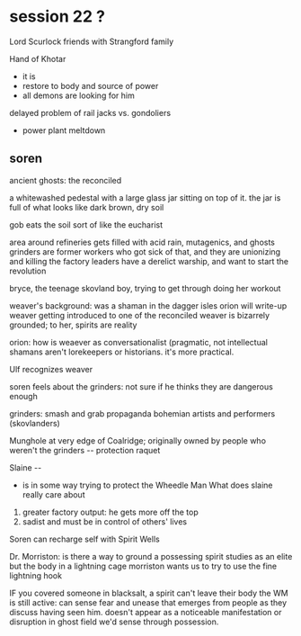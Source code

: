 # session 22 ?

Lord Scurlock friends with Strangford family

Hand of Khotar
- it is 
- restore to body and source of power
- all demons are looking for him

delayed problem of rail jacks vs. gondoliers
- power plant meltdown

## soren
ancient ghosts: the reconciled

a whitewashed pedestal with a large glass jar sitting on top of it. the jar is full of what looks like dark brown, dry soil

gob eats the soil
sort of like the eucharist

area around refineries gets filled with acid rain, mutagenics, and ghosts
grinders are former workers who got sick of that, and they are unionizing and killing the factory leaders
have a derelict warship, and want to start the revolution

bryce, the teenage skovland boy, trying to get through doing her workout

weaver's background: was a shaman in the dagger isles
orion will write-up weaver getting introduced to one of the reconciled
weaver is bizarrely grounded; to her, spirits are reality

orion: how is weaever as conversationalist (pragmatic, not intellectual
shamans aren't lorekeepers or historians. it's more practical.

Ulf recognizes weaver

soren feels about the grinders: not sure if he thinks they are dangerous enough

grinders: 
smash and grab
propaganda
bohemian artists and performers (skovlanders)

Munghole at very edge of Coalridge; originally owned by people who weren't the grinders -- protection raquet

Slaine -- 
- is in some way trying to protect the Wheedle Man
What does slaine really care about
1. greater factory output: he gets more off the top
1. sadist and must be in control of others' lives

Soren can recharge self with Spirit Wells

Dr. Morriston: is there a way to ground a possessing spirit
studies as an elite
but the body in a lightning cage
morriston wants us to try to use the fine lightning hook

IF you covered someone in blacksalt, a spirit can't leave their body
the WM is still active: can sense fear and unease that emerges from people as they discuss having seen him. doesn't appear as a noticeable manifestation or disruption in ghost field we'd sense through possession.
